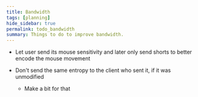 ```yaml
---
title: Bandwidth
tags: [planning]
hide_sidebar: true
permalink: todo_bandwidth
summary: Things to do to improve bandwidth.
---
```


- Let user send its mouse sensitivity and later only send shorts to better encode the mouse movement

- Don't send the same entropy to the client who sent it, if it was unmodified
	- Make a bit for that
